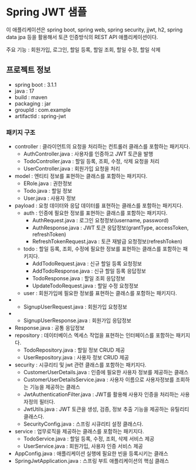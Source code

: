 # Spring JWT 샘플
이 애플리케이션은 spring boot, spring web, spring security, jjwt, h2, spring data jpa 등을 활용해서 토큰 인증방식의 REST API 애플리케이션이다.

주요 기능 : 회원가입, 로그인, 할일 등록, 할일 조회, 할일 수정, 할일 삭제   

## 프로젝트 정보
- spring boot : 3.1.1
- java : 17
- build : maven
- packaging : jar
- groupId : com.example
- artifactId : spring-jwt

### 패키지 구조
- controller : 클라이언트의 요청을 처리하는 컨트롤러 클래스를 포함하는 패키지다.
  - AuthController.java : 사용자를 인증하고 JWT 토큰을 발행
  - TodoController.java : 할일 등록, 조회, 수정, 삭제 요청을 처리
  - UserController.java : 회원가입 요청을 처리
- model : 엔티티 정보를 표현하는 클래스를 포함하는 패키지다.
  - ERole.java : 권한정보
  - Todo.java : 할일 정보
  - User.java : 사용자 정보
- payload : 요청 데이터와 응답 데이터를 표현하는 클래스를 포함하는 패키지다.
  - auth : 인증에 필요한 정보를 표현하는 클래스를 포함하는 패키지다.
    + AuthRequest.java : 로그인 요청정보(username, password)
    + AuthResponse.java : JWT 토큰 응답정보(grantType, accessToken, refreshToken)
    + RefreshTokenRequest.java : 토큰 재발급 요청정보(refreshToken)
  - todo : 할일 등록, 조회, 수정에 필요한 정보를 표현하는 클래스를 포함하는 패키지다.
    + AddTodoRequest.java : 신규 할일 등록 요청정보
    + AddTodoResponse.java : 신규 할일 등록 응답정보
    + TodoResponse.java : 할일 조회 응답정보
    + UpdateTodoRequest.java : 할일 수정 요청정보
  - user : 회원가입에 필요한 정보를 표현하는 클래스를 포함하는 패키지다.
-   + SignupUserRequest.java : 회원가입 요청정보
-   + SignupUserResponse.java : 회원가입 응답정보
  - Response.java : 공통 응답정보
- repository : 데이터베이스 엑세스 작업을 표현하는 인터페이스를 포함하는 패키지다.
  - TodoRepository.java : 할일 정보 CRUD 제공
  - UserRepository.java : 사용자 정보 CRUD 제공
- security : 시큐리티 및 jwt 관련 클래스를 포함하는 패키지다.
  - CustomerUserDetails.java : 인증에 필요한 사용자 정보를 제공하는 클래스
  - CustomerUserDetailsService.java : 사용자 이름으로 사용자정보를 조회하는 기능을 제공하는 클래스
  - JwtAuthenticationFilter.java : JWT를 활용해 사용자 인증을 처리하는 사용자정의 필터다.
  - JwtUtils.java : JWT 토큰을 생성, 검증, 정보 추출 기능을 제공하는 유틸리티 클래스다.
  - SecurityConfig.java : 스프링 시큐리티 설정 클래스다.
- service : 업무로직을 제공하는 클래스를 포함하는 패키지다.
  - TodoService.java : 할일 등록, 수정, 조회, 삭제 서비스 제공
  - UserService.java : 회원가입, 사용자 인증 서비스 제공
- AppConfig.java : 애플리케이션 실행에 필요한 빈을 등록시키는 클래스
- SpringJwtApplication.java : 스프링 부트 애플리케이션의 핵심 클래스
